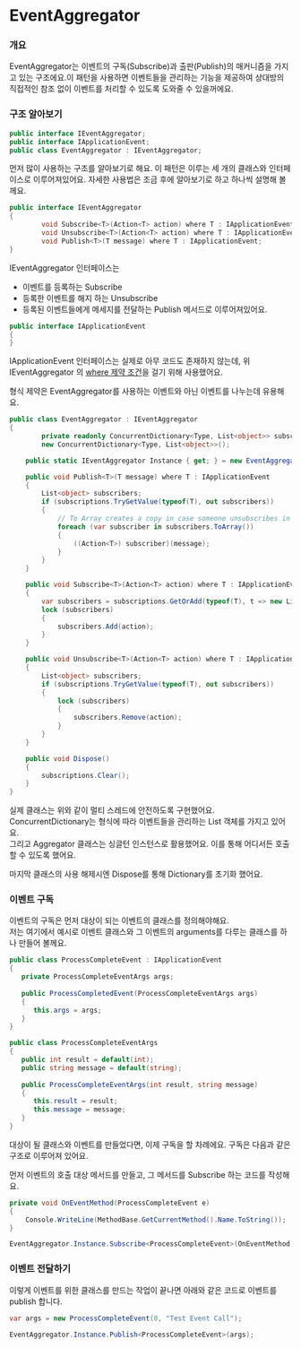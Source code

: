 # EventAggregator

### 개요

EventAggregator는 이벤트의 구독\(Subscribe\)과 출판\(Publish\)의 매커니즘을 가지고 있는 구조에요.이 패턴을 사용하면 이벤트들을 관리하는 기능을 제공하여 상대방의 직접적인 참조 없이 이벤트를 처리할 수 있도록 도와줄 수 있을꺼에요.

### 구조 알아보기

```csharp
public interface IEventAggregator;
public interface IApplicationEvent;
public class EventAggregator : IEventAggregator;
```

먼저 많이 사용하는 구조를 알아보기로 해요. 이 패턴은 이루는 세 개의 클래스와 인터페이스로 이루어져있어요. 자세한 사용법은 조금 후에 알아보기로 하고 하나씩 설명해 볼께요.

```csharp
public interface IEventAggregator 
{
        void Subscribe<T>(Action<T> action) where T : IApplicationEvent;
        void Unsubscribe<T>(Action<T> action) where T : IApplicationEvent;
        void Publish<T>(T message) where T : IApplicationEvent;
}
```

IEventAggregator 인터페이스는

* 이벤트를 등록하는 Subscribe
* 등록한 이벤트를 해지 하는 Unsubscribe
* 등록된 이벤트들에게 메세지를 전달하는 Publish 메서드로 이루어져있어요.

```csharp
public interface IApplicationEvent
{
}
```

IApplicationEvent 인터페이스는 실제로 아무 코드도 존재하지 않는데, 위 IEventAggregator 의 [where 제약 조건](https://docs.microsoft.com/ko-kr/dotnet/csharp/language-reference/keywords/where-generic-type-constraint)을 걸기 위해 사용했어요.

형식 제약은 EventAggregator를 사용하는 이벤트와 아닌 이벤트를 나누는데 유용해요.

```csharp
public class EventAggregator : IEventAggregator
{
        private readonly ConcurrentDictionary<Type, List<object>> subscriptions =
        new ConcurrentDictionary<Type, List<object>>();

    public static IEventAggregator Instance { get; } = new EventAggregator();

    public void Publish<T>(T message) where T : IApplicationEvent
    {
        List<object> subscribers;
        if (subscriptions.TryGetValue(typeof(T), out subscribers))
        {
            // To Array creates a copy in case someone unsubscribes in their own handler
            foreach (var subscriber in subscribers.ToArray())
            {
                ((Action<T>) subscriber)(message);
            }
        }
    }

    public void Subscribe<T>(Action<T> action) where T : IApplicationEvent
    {
        var subscribers = subscriptions.GetOrAdd(typeof(T), t => new List<object>());
        lock (subscribers)
        {
            subscribers.Add(action);
        }
    }

    public void Unsubscribe<T>(Action<T> action) where T : IApplicationEvent
    {
        List<object> subscribers;
        if (subscriptions.TryGetValue(typeof(T), out subscribers))
        {
            lock (subscribers)
            {
                subscribers.Remove(action);
            }
        }
    }

    public void Dispose()
    {
        subscriptions.Clear();
    }
}
```

실제 클래스는 위와 같이 멀티 스레드에 안전하도록 구현했어요. ConcurrentDictionary는 형식에 따라 이벤트들을 관리하는 List 객체를 가지고 있어요.  
그리고 Aggregator 클래스는 싱글턴 인스턴스로 활용했어요. 이를 통해 어디서든 호출 할 수 있도록 했어요.  
   
마지막 클래스의 사용 해제시엔 Dispose를 통해 Dictionary를 초기화 했어요.

### 이벤트 구독

이벤트의 구독은 먼저 대상이 되는 이벤트의 클래스를 정의해야해요.  
저는 여기에서 예시로 이벤트 클래스와 그 이벤트의 arguments를 다루는 클래스를 하나 만들어 볼께요.

```csharp
public class ProcessCompleteEvent : IApplicationEvent
{
   private ProcessCompleteEventArgs args;
   
   public ProcessCompletedEvent(ProcessCompleteEventArgs args)
   {
      this.args = args;
   }
}

public class ProcessCompleteEventArgs
{
   public int result = default(int);
   public string message = default(string);
   
   public ProcessCompleteEventArgs(int result, string message)
   {
      this.result = result;
      this.message = message;
   }
}
```

대상이 될 클래스와 이벤트를 만들었다면, 이제 구독을 할 차례에요. 구독은 다음과 같은 구조로 이루어져 있어요.

먼저 이벤트의 호출 대상 메서드를 만들고, 그 메서드를 Subscribe 하는 코드를 작성해요.

```csharp
private void OnEventMethod(ProcessCompleteEvent e)
{
    Console.WriteLine(MethodBase.GetCurrentMethod().Name.ToString());
}

EventAggregator.Instance.Subscribe<ProcessCompleteEvent>(OnEventMethod);
```

### 이벤트 전달하기

이렇게 이벤트를 위한 클래스를 만드는 작업이 끝나면 아래와 같은 코드로 이벤트를 publish 합니다.

```csharp
var args = new ProcessCompleteEvent(0, "Test Event Call");

EventAggregator.Instance.Publish<ProcessCompleteEvent>(args);
```

### 



